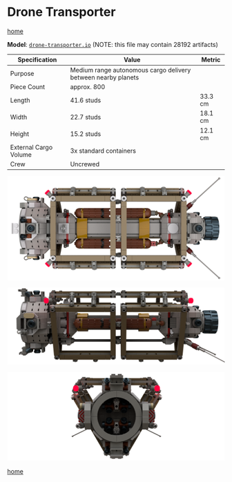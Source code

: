 # Drone Transporter

[home](../README.md)

**Model**: [`drone-transporter.io`](./drone-transporter.io) (NOTE: this file may contain 28192 artifacts)

| Specification | Value | Metric |
|---------------|-------|--------|
| Purpose | Medium range autonomous cargo delivery between nearby planets ||
| Piece Count | approx. 800 ||
| Length | 41.6 studs | 33.3 cm |
| Width | 22.7 studs | 18.1 cm |
| Height | 15.2 studs | 12.1 cm |
| External Cargo Volume | 3x standard containers ||
| Crew | Uncrewed ||

![](drone-transporter_1.png)

![](drone-transporter_2.png)

![](drone-transporter_3.png)

[home](../README.md)